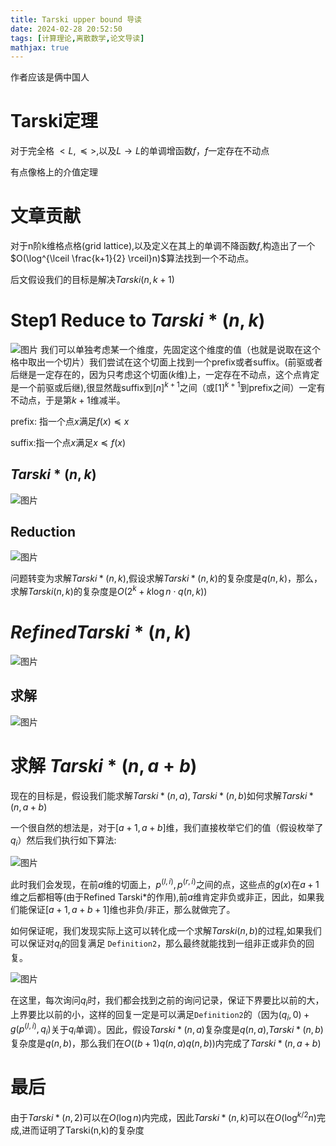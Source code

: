 ```yaml
---
title: Tarski upper bound 导读
date: 2024-02-28 20:52:50
tags: [计算理论,离散数学,论文导读]
mathjax: true
---
```

作者应该是俩中国人

# Tarski定理
对于完全格 $<L,\preceq>$,以及$L \to L$的单调增函数$f$，$f$一定存在不动点

有点像格上的介值定理
# 文章贡献
对于n阶k维格点格(grid lattice),以及定义在其上的单调不降函数$f$,构造出了一个$O(\log^{\lceil \frac{k+1}{2} \rceil}n)$算法找到一个不动点。

后文假设我们的目标是解决$Tarski(n,k+1)$
# Step1 Reduce to $Tarski*(n,k)$
![图片](exp.jpg)
我们可以单独考虑某一个维度，先固定这个维度的值（也就是说取在这个格中取出一个切片）我们尝试在这个切面上找到一个prefix或者suffix。(前驱或者后继是一定存在的，因为只考虑这个切面($k$维)上，一定存在不动点，这个点肯定是一个前驱或后继),很显然哉suffix到$[n]^{k+1}$之间（或$[1]^{k+1}$到prefix之间）一定有不动点，于是第$k+1$维减半。

prefix: 指一个点$x$满足$f(x) \preceq x$

suffix:指一个点$x$满足$x \preceq f(x)$
## $Tarski*(n,k)$
![图片](tarskis.png)

## Reduction
![图片](red.png)

问题转变为求解$Tarski*(n,k)$,假设求解$Tarski*(n,k)$的复杂度是$q(n,k)$，那么，求解$Tarski(n,k)$的复杂度是$O(2^k+k\log n\cdot q(n,k))$

# $Refined Tarski*(n,k)$
![图片](ref.png)

## 求解

![图片](note.jpg)

# 求解 $Tarski*(n,a+b)$
现在的目标是，假设我们能求解$Tarski*(n,a),Tarski*(n,b)$如何求解$Tarski*(n,a+b)$

一个很自然的想法是，对于$[a+1,a+b]$维，我们直接枚举它们的值（假设枚举了$q_i$）然后我们执行如下算法:

![图片](part.png)

此时我们会发现，在前$a$维的切面上，$p^{(l,i)},p^{(r,i)}$之间的点，这些点的$g(x)$在$a+1$维之后都相等(由于Refined Tarski*的作用),前$a$维肯定非负或非正，因此，如果我们能保证$[a+1,a+b+1]$维也非负/非正，那么就做完了。

如何保证呢，我们发现实际上这可以转化成一个求解$Tarski(n,b)$的过程,如果我们可以保证对$q_i$的回复满足 ```Definition2```，那么最终就能找到一组非正或非负的回复。

![图片](ker.png)

在这里，每次询问$q_i$时，我们都会找到之前的询问记录，保证下界要比以前的大，上界要比以前的小，这样的回复一定是可以满足```Definition2```的（因为$(q_i,0)+g(p^{(l,i)},q_i)$关于$q_i$单调）。因此，假设$Tarski*(n,a)$复杂度是$q(n,a)$,$Tarski*(n,b)$复杂度是$q(n,b)$，那么我们在$O((b+1)q(n,a)q(n,b))$内完成了$Tarski*(n,a+b)$

# 最后 
由于$Tarski*(n,2)$可以在$O(\log n)$内完成，因此$Tarski*(n,k)$可以在$O(\log^{k/2}n)$完成,进而证明了Tarski(n,k)的复杂度

